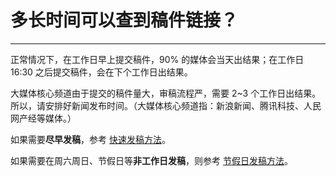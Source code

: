 # 多长时间可以查到稿件链接？

---
正常情况下，在工作日早上提交稿件，90% 的媒体会当天出结果；在工作日 16:30 之后提交稿件，会在下个工作日出结果。

大媒体核心频道由于提交的稿件量大，审稿流程严，需要 2~3 个工作日出结果。所以，请安排好新闻发布时间。（大媒体核心频道指：新浪新闻、腾讯科技、人民网产经等媒体。）

如果需要**尽早发稿**，参考 [快速发稿方法](/FAQ/fast-release)。

如果需要在周六周日、节假日等**非工作日发稿**，则参考 [节假日发稿方法](/FAQ/weekend-release)。
